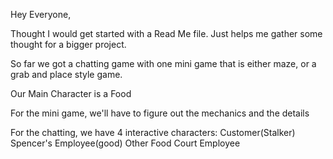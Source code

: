 Hey Everyone,

Thought I would get started with a Read Me file. Just helps me gather some thought for a bigger project.

So far we got a chatting game with one mini game that is either maze, or a grab and place style game.

Our Main Character is a Food 

For the mini game, we'll have to figure out the mechanics and the details

For the chatting, we have 4 interactive characters:
  Customer(Stalker)
  Spencer's Employee(good)
  Other Food Court Employee